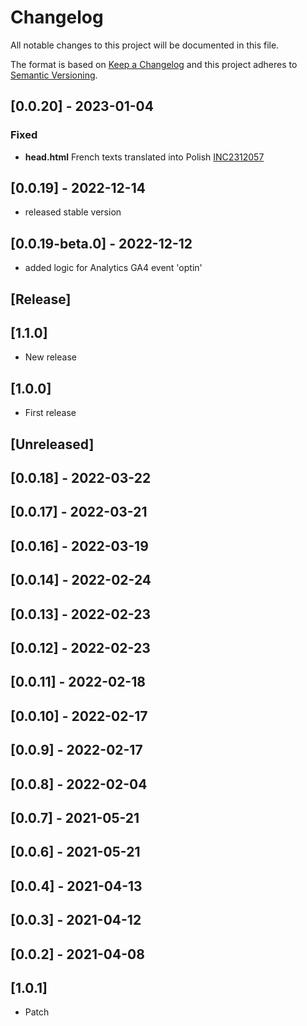 # Changelog

All notable changes to this project will be documented in this file.

The format is based on [Keep a Changelog](http://keepachangelog.com/en/1.0.0/)
and this project adheres to [Semantic Versioning](http://semver.org/spec/v2.0.0.html).

## [0.0.20] - 2023-01-04

### Fixed

- **head.html** French texts translated into Polish [INC2312057](https://whirlpool.service-now.com/nav_to.do?uri=%2Fincident.do%3Fsys_id%3Dbc65cdb787cc69d4cd9ccae7cebb3502) 

## [0.0.19] - 2022-12-14
- released stable version

## [0.0.19-beta.0] - 2022-12-12
- added logic for Analytics GA4 event 'optin'

## [Release]

## [1.1.0]

- New release
## [1.0.0]

- First release
## [Unreleased]

## [0.0.18] - 2022-03-22

## [0.0.17] - 2022-03-21

## [0.0.16] - 2022-03-19

## [0.0.14] - 2022-02-24

## [0.0.13] - 2022-02-23

## [0.0.12] - 2022-02-23

## [0.0.11] - 2022-02-18

## [0.0.10] - 2022-02-17

## [0.0.9] - 2022-02-17

## [0.0.8] - 2022-02-04

## [0.0.7] - 2021-05-21

## [0.0.6] - 2021-05-21

## [0.0.4] - 2021-04-13

## [0.0.3] - 2021-04-12

## [0.0.2] - 2021-04-08

## [1.0.1]

- Patch
